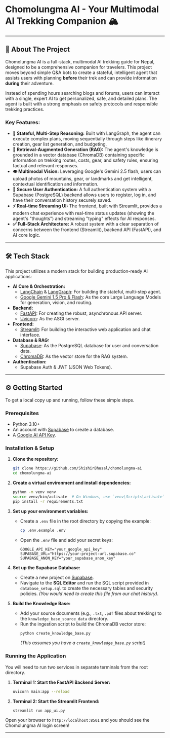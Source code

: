 # Chomolungma AI - Your Multimodal AI Trekking Companion 🏔️
 
---

## 🚀 About The Project

Chomolungma AI is a full-stack, multimodal AI trekking guide for Nepal, designed to be a comprehensive companion for travelers. This project moves beyond simple Q&A bots to create a stateful, intelligent agent that assists users with planning **before** their trek and can provide information **during** their adventure.

Instead of spending hours searching blogs and forums, users can interact with a single, expert AI to get personalized, safe, and detailed plans. The agent is built with a strong emphasis on safety protocols and responsible trekking practices.

### Key Features:
*   **🤖 Stateful, Multi-Step Reasoning:** Built with LangGraph, the agent can execute complex plans, moving sequentially through steps like itinerary creation, gear list generation, and budgeting.
*   **🧠 Retrieval-Augmented Generation (RAG):** The agent's knowledge is grounded in a vector database (ChromaDB) containing specific information on trekking routes, costs, gear, and safety rules, ensuring factual and relevant responses.
*   **👁️ Multimodal Vision:** Leveraging Google's Gemini 2.5 flash, users can upload photos of mountains, gear, or landmarks and get intelligent, contextual identification and information.
*   **🔐 Secure User Authentication:** A full authentication system with a Supabase (PostgreSQL) backend allows users to register, log in, and have their conversation history securely saved.
*   **⚡ Real-time Streaming UI:** The frontend, built with Streamlit, provides a modern chat experience with real-time status updates (showing the agent's "thoughts") and streaming "typing" effects for AI responses.
*   **✅ Full-Stack Architecture:** A robust system with a clear separation of concerns between the frontend (Streamlit), backend API (FastAPI), and AI core logic.

---

## 🛠️ Tech Stack

This project utilizes a modern stack for building production-ready AI applications:

*   **AI Core & Orchestration:**
    *   [LangChain](https://www.langchain.com/) & [LangGraph](https://langchain-ai.github.io/langgraph/): For building the stateful, multi-step agent.
    *   [Google Gemini 1.5 Pro & Flash](https://deepmind.google/technologies/gemini/): As the core Large Language Models for generation, vision, and routing.
*   **Backend:**
    *   [FastAPI](https://fastapi.tiangolo.com/): For creating the robust, asynchronous API server.
    *   [Uvicorn](https://www.uvicorn.org/): As the ASGI server.
*   **Frontend:**
    *   [Streamlit](https://streamlit.io/): For building the interactive web application and chat interface.
*   **Database & RAG:**
    *   [Supabase](https://supabase.com/): As the PostgreSQL database for user and conversation data.
    *   [ChromaDB](https://www.trychroma.com/): As the vector store for the RAG system.
*   **Authentication:**
    *   Supabase Auth & JWT (JSON Web Tokens).

---

## ⚙️ Getting Started

To get a local copy up and running, follow these simple steps.

### Prerequisites

*   Python 3.10+
*   An account with [Supabase](https://supabase.com/) to create a database.
*   A [Google AI API Key](https://ai.google.dev/).

### Installation & Setup

1.  **Clone the repository:**
    ```bash
    git clone https://github.com/ShishirBhusal/chomolungma-ai
    cd chomolungma-ai
    ```

2.  **Create a virtual environment and install dependencies:**
    ```bash
    python -m venv venv
    source venv/bin/activate  # On Windows, use `venv\Scripts\activate`
    pip install -r requirements.txt
    ```

3.  **Set up your environment variables:**
    *   Create a `.env` file in the root directory by copying the example:
        ```bash
        cp .env.example .env
        ```
    *   Open the `.env` file and add your secret keys:
        ```
        GOOGLE_API_KEY="your_google_api_key"
        SUPABASE_URL="https://your-project-url.supabase.co"
        SUPABASE_ANON_KEY="your_supabase_anon_key"
        ```

4.  **Set up the Supabase Database:**
    *   Create a new project on [Supabase](https://supabase.com/).
    *   Navigate to the **SQL Editor** and run the SQL script provided in `database_setup.sql` to create the necessary tables and security policies. *(You would need to create this file from our chat history)*.

5.  **Build the Knowledge Base:**
    *   Add your source documents (e.g., `.txt`, `.pdf` files about trekking) to the `knowledge_base_source_data` directory.
    *   Run the ingestion script to build the ChromaDB vector store:
        ```bash
        python create_knowledge_base.py
        ```
        *(This assumes you have a `create_knowledge_base.py` script)*

### Running the Application

You will need to run two services in separate terminals from the root directory.

1.  **Terminal 1: Start the FastAPI Backend Server:**
    ```bash
    uvicorn main:app --reload
    ```

2.  **Terminal 2: Start the Streamlit Frontend:**
    ```bash
    streamlit run app_ui.py
    ```

Open your browser to `http://localhost:8501` and you should see the Chomolungma AI login screen!

---
